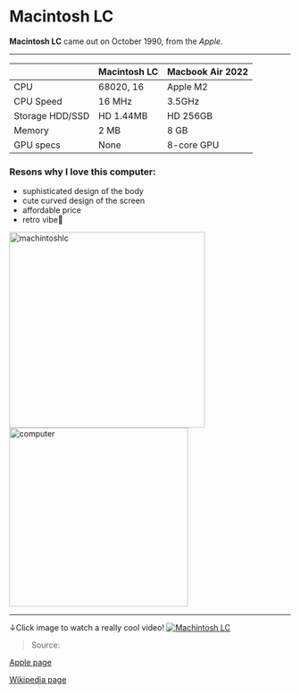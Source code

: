 Macintosh LC
======
**Macintosh LC** came out on October 1990, from the *Apple*.

***

|  | Macintosh LC | Macbook Air 2022 |
| ------------- | ------------- | ------------- |
| CPU | 68020, 16 | Apple M2 |
| CPU Speed | 16 MHz | 3.5GHz |
| Storage HDD/SSD | HD 1.44MB | HD 256GB |
| Memory | 2 MB | 8 GB |
| GPU specs | None | 8-core GPU |


### Resons why I love this computer:
- suphisticated design of the body
- cute curved design of the screen
- affordable price
- retro vibe🥹

<img src="https://github.com/rm0430/funpageofMacintoshLC/assets/156184217/f1eadb5b-c30f-4eef-ab3c-2206e7f0c77a" alt="machintoshlc" width="350">
<img src="https://github.com/rm0430/funpageofMacintoshLC/assets/156184217/ade9a894-4c54-4286-a4ac-ca6be5f28087" alt="computer" width="320">

---

↓Click image to watch a really cool video!
[![Machintosh LC](https://github.com/rm0430/funpageofMacintoshLC/assets/156184217/e753b05a-8532-4db1-9294-c7b47e447e2a)](https://www.youtube.com/live/dCqJ6iPHus0)


> Source:
> 
[Apple page](https://support.apple.com/kb/sp205?locale=en_US)
> 
[Wikipedia page](https://en.wikipedia.org/wiki/Macintosh_LC)
